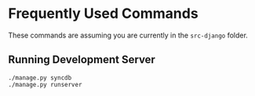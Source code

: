 # Frequently Used Commands

These commands are assuming you are currently in the `src-django` folder.

## Running Development Server

```
./manage.py syncdb
./manage.py runserver
```
